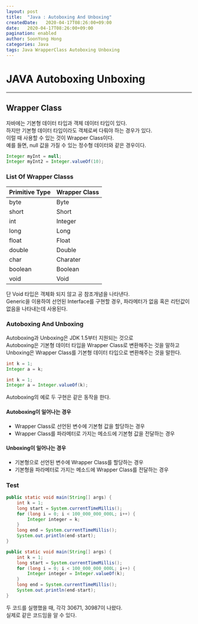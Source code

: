 ```yaml
---
layout: post
title:  "Java : Autoboxing And Unboxing"
createdDate:   2020-04-17T08:26:00+09:00
date:   2020-04-17T08:26:00+09:00
pagination: enabled
author: SoonYong Hong
categories: Java
tags: Java WrapperClass Autoboxing Unboxing
---
```

# JAVA Autoboxing Unboxing
---

## Wrapper Class
자바에는 기본형 데이터 타입과 객체 데이터 타입이 있다.     
하지만 기본형 데이터 타입이라도 객체로써 다뤄야 하는 경우가 있다.     
이럴 때 사용할 수 있는 것이 Wrapper Class이다.     
예를 들면, null 값을 가질 수 있는 정수형 데이터와 같은 경우이다.

```java
Integer myInt = null;
Integer myInt2 = Integer.valueOf(10);
```

### List Of Wrapper Classs
| Primitive Type | Wrapper Class |
| --- | --- |
| byte | Byte | 
| short | Short | 
| int | Integer | 
| long | Long |
| float | Float |
| double | Double | 
| char | Charater |
| boolean | Boolean |
| void | Void |

단 Void 타입은 객체화 되지 않고 공 참조개념을 나타낸다.     
Generic을 이용하여 선언된 Interface를 구현할 경우, 파라메터가 없음 혹은 리턴값이 없음을 나타내는데 사용된다.     

### Autoboxing And Unboxing
Autoboxing과 Unboxing은 JDK 1.5부터 지원되는 것으로     
Autoboxing은 기본형 데이터 타입을 Wrapper Class로 변환해주는 것을 말하고     
Unboxing은 Wrapper Class를 기본형 데이터 타입으로 변환해주는 것을 말한다.    

```java
int k = 1;
Integer a = k;
```
```java
int k = 1;
Integer a = Integer.valueOf(k);
```
Autoboxing의 예로 두 구현은 같은 동작을 한다.

#### Autoboxing이 일어나는 경우
* Wrapper Class로 선언된 변수에 기본형 값을 할당하는 경우
* Wrapper Class를 파라메터로 가지는 메소드에 기본형 값을 전달하는 경우

#### Unboxing이 일어나는 경우
* 기본형으로 선언된 변수에 Wrapper Class를 할당하는 경우
* 기본형을 파라메터로 가지는 메소드에 Wrapper Class를 전달하는 경우

### Test
```java
public static void main(String[] args) {
    int k = 1;
    long start = System.currentTimeMillis();
    for (long i = 0; i < 100_000_000_000L; i++) {
        Integer integer = k;
    }
    long end = System.currentTimeMillis();
    System.out.println(end-start);
}
```
```java
public static void main(String[] args) {
    int k = 1;
    long start = System.currentTimeMillis();
    for (long i = 0; i < 100_000_000_000L; i++) {
        Integer integer = Integer.valueOf(k);
    }
    long end = System.currentTimeMillis();
    System.out.println(end-start);
}
```
두 코드를 실행했을 때, 각각 30671, 30987이 나왔다.     
실제로 같은 코드임을 알 수 있다.
